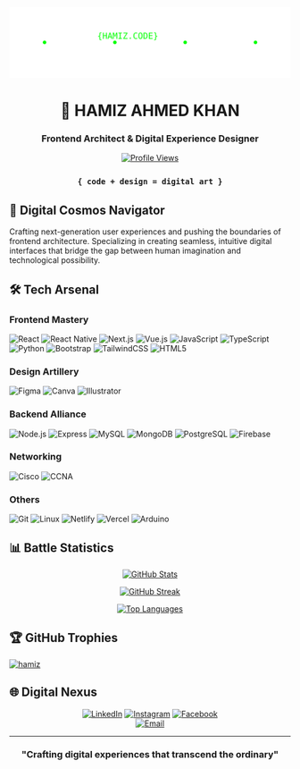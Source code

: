 <div align="center">

![Animated Header](animated-header.svg)

# 🚀 HAMIZ AHMED KHAN
### Frontend Architect & Digital Experience Designer

[![Profile Views](https://komarev.com/ghpvc/?username=hamiz&label=Visitors&color=blueviolet&style=flat)](https://github.com/hamiz)

</div>

<div align="center">

### `{ code + design = digital art }`

</div>

## 🌌 Digital Cosmos Navigator

Crafting next-generation user experiences and pushing the boundaries of frontend architecture. Specializing in creating seamless, intuitive digital interfaces that bridge the gap between human imagination and technological possibility.

## 🛠️ Tech Arsenal

### Frontend Mastery
![React](https://img.shields.io/badge/-React-61DAFB?style=for-the-badge&logo=react&logoColor=black)
![React Native](https://img.shields.io/badge/-React%20Native-61DAFB?style=for-the-badge&logo=react&logoColor=black)
![Next.js](https://img.shields.io/badge/-Next.js-000000?style=for-the-badge&logo=next.js&logoColor=white)
![Vue.js](https://img.shields.io/badge/-Vue.js-4FC08D?style=for-the-badge&logo=vue.js&logoColor=white)
![JavaScript](https://img.shields.io/badge/-JavaScript-F7DF1E?style=for-the-badge&logo=javascript&logoColor=black)
![TypeScript](https://img.shields.io/badge/-TypeScript-3178C6?style=for-the-badge&logo=typescript&logoColor=white)
![Python](https://img.shields.io/badge/-Python-3776AB?style=for-the-badge&logo=python&logoColor=white)
![Bootstrap](https://img.shields.io/badge/-Bootstrap-7952B3?style=for-the-badge&logo=bootstrap&logoColor=white)
![TailwindCSS](https://img.shields.io/badge/-Tailwind%20CSS-38B2AC?style=for-the-badge&logo=tailwind-css&logoColor=white)
![HTML5](https://img.shields.io/badge/-HTML5-E34F26?style=for-the-badge&logo=html5&logoColor=white)

### Design Artillery
![Figma](https://img.shields.io/badge/-Figma-F24E1E?style=for-the-badge&logo=figma&logoColor=white)
![Canva](https://img.shields.io/badge/-Canva-00C4CC?style=for-the-badge&logo=canva&logoColor=white)
![Illustrator](https://img.shields.io/badge/-Illustrator-FF9A00?style=for-the-badge&logo=adobe-illustrator&logoColor=white)

### Backend Alliance
![Node.js](https://img.shields.io/badge/-Node.js-339933?style=for-the-badge&logo=node.js&logoColor=white)
![Express](https://img.shields.io/badge/-Express-000000?style=for-the-badge&logo=express&logoColor=white)
![MySQL](https://img.shields.io/badge/-MySQL-4479A1?style=for-the-badge&logo=mysql&logoColor=white)
![MongoDB](https://img.shields.io/badge/-MongoDB-47A248?style=for-the-badge&logo=mongodb&logoColor=white)
![PostgreSQL](https://img.shields.io/badge/-PostgreSQL-336791?style=for-the-badge&logo=postgresql&logoColor=white)
![Firebase](https://img.shields.io/badge/-Firebase-FFCA28?style=for-the-badge&logo=firebase&logoColor=black)

### Networking
![Cisco](https://img.shields.io/badge/-Cisco-1BA0D7?style=for-the-badge&logo=cisco&logoColor=white)
![CCNA](https://img.shields.io/badge/-CCNA-1BA0D7?style=for-the-badge&logo=cisco&logoColor=white)

### Others
![Git](https://img.shields.io/badge/-Git-F05032?style=for-the-badge&logo=git&logoColor=white)
![Linux](https://img.shields.io/badge/-Linux-FCC624?style=for-the-badge&logo=linux&logoColor=black)
![Netlify](https://img.shields.io/badge/-Netlify-00C7B7?style=for-the-badge&logo=netlify&logoColor=white)
![Vercel](https://img.shields.io/badge/-Vercel-000000?style=for-the-badge&logo=vercel&logoColor=white)
![Arduino](https://img.shields.io/badge/-Arduino-00979D?style=for-the-badge&logo=arduino&logoColor=white)

## 📊 Battle Statistics

<div align="center">

[![GitHub Stats](https://github-readme-stats.vercel.app/api?username=hamiz&show_icons=true&theme=radical)](https://github.com/hamiz)

[![GitHub Streak](https://github-readme-streak-stats.herokuapp.com/?user=hamiz&theme=radical)](https://github.com/hamiz)

[![Top Languages](https://github-readme-stats.vercel.app/api/top-langs/?username=hamiz&layout=compact&theme=radical)](https://github.com/hamiz)

</div>

## 🏆 GitHub Trophies

<p align="left"> <a href="https://github.com/ryo-ma/github-profile-trophy"><img src="https://github-profile-trophy.vercel.app/?username=hamiz&theme=onestar&no-frame=true&column=7&margin-w=15&margin-h=15&no-bg=true&rank=SSS,SS,S,AAA,AA,A,B,C" alt="hamiz" /></a> </p> 

## 🌐 Digital Nexus

<div align="center">

[![LinkedIn](https://img.shields.io/badge/-LinkedIn-0A66C2?style=for-the-badge&logo=linkedin&logoColor=white)](https://linkedin.com/in/hamiz-ahmed-khan-778729245)
[![Instagram](https://img.shields.io/badge/-Instagram-E4405F?style=for-the-badge&logo=instagram&logoColor=white)](https://instagram.com/hamyz_ahmed_khan)
[![Facebook](https://img.shields.io/badge/-Facebook-1877F2?style=for-the-badge&logo=facebook&logoColor=white)](https://facebook.com/hamiz.ak.official)  
[![Email](https://img.shields.io/badge/-Email-D14836?style=for-the-badge&logo=gmail&logoColor=white)](mailto:hamiz786@gmail.com)

</div>

---

<div align="center">

### "Crafting digital experiences that transcend the ordinary"

</div>
